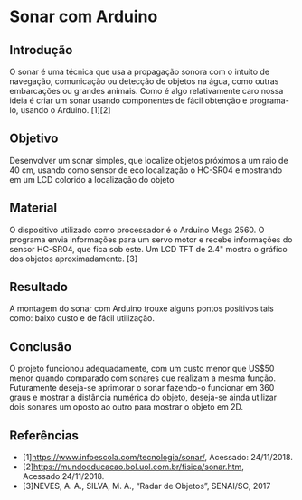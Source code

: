 # Sonar com Arduino
## Introdução
O sonar é uma técnica que usa a propagação sonora com o intuito de navegação, comunicação ou detecção de objetos na água, como outras embarcações ou grandes animais. Como é algo relativamente caro nossa ideia é criar um sonar usando componentes de fácil obtenção e programa-lo, usando o Arduino. [1][2]

## Objetivo
Desenvolver um sonar simples, que localize objetos próximos a um raio de 40 cm, usando como sensor de eco localização o HC-SR04 e mostrando em um LCD colorido a localização do objeto

## Material
O dispositivo utilizado como processador é o Arduino Mega 2560. O programa envia informações para um servo motor e 
recebe informações do sensor HC-SR04, que fica sob este. Um LCD TFT de 2.4" mostra o gráfico dos objetos aproximadamente. [3]

## Resultado
A montagem do sonar com Arduino trouxe alguns pontos positivos tais como: baixo custo e de fácil utilização.

## Conclusão
O projeto funcionou adequadamente, com um custo menor que US$50 menor quando comparado com sonares que realizam a mesma função. Futuramente deseja-se aprimorar o sonar fazendo-o funcionar em 360 graus e mostrar a distância numérica do objeto, deseja-se ainda utilizar dois sonares um oposto ao outro para mostrar o objeto em 2D.

## Referências
- [1]https://www.infoescola.com/tecnologia/sonar/, Acessado: 24/11/2018.
- [2]https://mundoeducacao.bol.uol.com.br/fisica/sonar.htm, Acessado:24/11/2018.
- [3]NEVES, A. A., SILVA, M. A., “Radar de Objetos”, SENAI/SC, 2017
